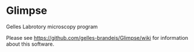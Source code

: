 Glimpse
=======

Gelles Labrotory microscopy program

Please see https://github.com/gelles-brandeis/Glimpse/wiki for information about this software.
